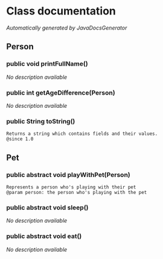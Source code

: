 # Class documentation
*Automatically generated by JavaDocsGenerator*

## Person
### public void printFullName()
*No description available*

### public int getAgeDifference(Person)
*No description available*

### public String toString()
```
Returns a string which contains fields and their values.
@since 1.0
```

## Pet
### public abstract void playWithPet(Person)
```
Represents a person who's playing with their pet
@param person: the person who's playing with the pet
```

### public abstract void sleep()
*No description available*

### public abstract void eat()
*No description available*

